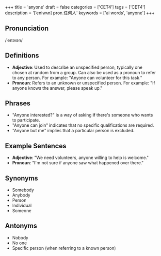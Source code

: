 +++
title = 'anyone'
draft = false
categories = ['CET4']
tags = ['CET4']
description = '[ˈeniwʌn] pron.任何人'
keywords = ['ai words', 'anyone']
+++

## Pronunciation
/ˈenɪvən/

## Definitions
- **Adjective**: Used to describe an unspecified person, typically one chosen at random from a group. Can also be used as a pronoun to refer to any person. For example: "Anyone can volunteer for this task."
- **Pronoun**: Refers to an unknown or unspecified person. For example: "If anyone knows the answer, please speak up."

## Phrases
- "Anyone interested?" is a way of asking if there's someone who wants to participate.
- "Anyone can join" indicates that no specific qualifications are required.
- "Anyone but me" implies that a particular person is excluded.

## Example Sentences
- **Adjective**: "We need volunteers, anyone willing to help is welcome."
- **Pronoun**: "I'm not sure if anyone saw what happened over there."

## Synonyms
- Somebody
- Anybody
- Person
- Individual
- Someone

## Antonyms
- Nobody
- No one
- Specific person (when referring to a known person)

